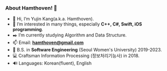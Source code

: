 
<!---
![Hamthoven's Profile Image](https://github.com/Hamthoven/Hamthoven/blob/main/HamThovenProfile.jpg)
--->

### About Hamthoven! 🐹

- 👋 Hi, I’m Yujin Kang(a.k.a. Hamthoven).
- 👀 I’m interested in many things, especially **C++, C#, Swift, iOS programming**. 
- ✒️ I’m currently studying Algorithm and Data Structure.
- 📫 Email: **hamthoven@gmail.com**
- 🏫 B.S. in **Software Engineering** (Seoul Women's University) 2019-2023.
- 💻 Craftsman Information Processing (정보처리기능사) in 2018.
- 🔊 Languages: Korean(fluent), English

<!---
Hamthoven/Hamthoven is a ✨ special ✨ repository because its `README.md` (this file) appears on your GitHub profile.
You can click the Preview link to take a look at your changes.
--->
